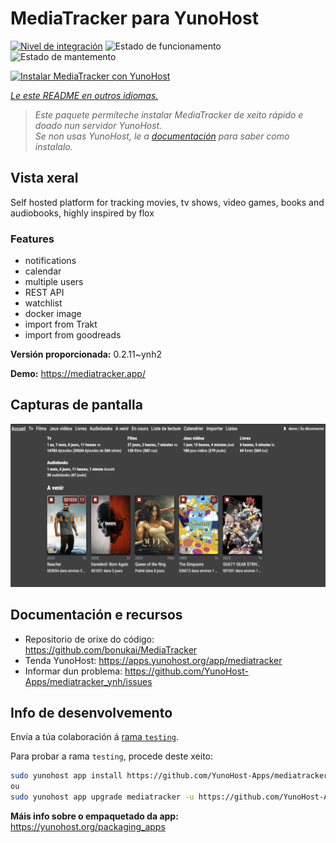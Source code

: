 <!--
NOTA: Este README foi creado automáticamente por <https://github.com/YunoHost/apps/tree/master/tools/readme_generator>
NON debe editarse manualmente.
-->

# MediaTracker para YunoHost

[![Nivel de integración](https://apps.yunohost.org/badge/integration/mediatracker)](https://ci-apps.yunohost.org/ci/apps/mediatracker/)
![Estado de funcionamento](https://apps.yunohost.org/badge/state/mediatracker)
![Estado de mantemento](https://apps.yunohost.org/badge/maintained/mediatracker)

[![Instalar MediaTracker con YunoHost](https://install-app.yunohost.org/install-with-yunohost.svg)](https://install-app.yunohost.org/?app=mediatracker)

*[Le este README en outros idiomas.](./ALL_README.md)*

> *Este paquete permíteche instalar MediaTracker de xeito rápido e doado nun servidor YunoHost.*  
> *Se non usas YunoHost, le a [documentación](https://yunohost.org/install) para saber como instalalo.*

## Vista xeral

Self hosted platform for tracking movies, tv shows, video games, books and audiobooks, highly inspired by flox

### Features

- notifications
- calendar
- multiple users
- REST API
- watchlist
- docker image
- import from Trakt
- import from goodreads


**Versión proporcionada:** 0.2.11~ynh2

**Demo:** <https://mediatracker.app/>

## Capturas de pantalla

![Captura de pantalla de MediaTracker](./doc/screenshots/screenshot.png)

## Documentación e recursos

- Repositorio de orixe do código: <https://github.com/bonukai/MediaTracker>
- Tenda YunoHost: <https://apps.yunohost.org/app/mediatracker>
- Informar dun problema: <https://github.com/YunoHost-Apps/mediatracker_ynh/issues>

## Info de desenvolvemento

Envía a túa colaboración á [rama `testing`](https://github.com/YunoHost-Apps/mediatracker_ynh/tree/testing).

Para probar a rama `testing`, procede deste xeito:

```bash
sudo yunohost app install https://github.com/YunoHost-Apps/mediatracker_ynh/tree/testing --debug
ou
sudo yunohost app upgrade mediatracker -u https://github.com/YunoHost-Apps/mediatracker_ynh/tree/testing --debug
```

**Máis info sobre o empaquetado da app:** <https://yunohost.org/packaging_apps>
